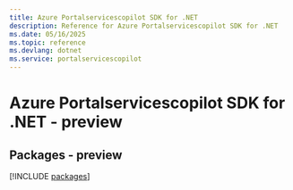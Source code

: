 ```yaml
---
title: Azure Portalservicescopilot SDK for .NET
description: Reference for Azure Portalservicescopilot SDK for .NET
ms.date: 05/16/2025
ms.topic: reference
ms.devlang: dotnet
ms.service: portalservicescopilot
---
```

# Azure Portalservicescopilot SDK for .NET - preview
## Packages - preview
[!INCLUDE [packages](portalservicescopilot-index.md)]